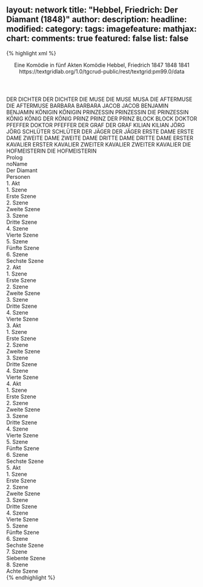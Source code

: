 layout: network
title: "Hebbel, Friedrich: Der Diamant (1848)"
author:
description:
headline:
modified:
category:
tags:
imagefeature:
mathjax:
chart:
comments: true
featured: false
list: false
---
{% highlight xml %}
<?xml-model href="https://raw.githubusercontent.com/DLiNa/project/master/rules/lina.rnc"?><?xml-model href="https://raw.githubusercontent.com/DLiNa/project/master/rules/lina.sch"?>
<play xmlns="http://lina.digital">
  <header>
    <title>Der Diamant</title>
    <subtitle>Eine Komödie in fünf Akten</subtitle>
    <genretitle>Komödie</genretitle>
    <author>Hebbel, Friedrich</author>
    <date type="print" when="1847">1847</date>
    <date type="premiere" when="1848">1848</date>
    <date type="written" when="1841">1841</date>
    <source>https://textgridlab.org/1.0/tgcrud-public/rest/textgrid:pm99.0/data</source>
  </header>
  <personae>
    <character>
      <name>DER DICHTER</name>
      <alias xml:id="der_dichter">
        <name>DER DICHTER</name>
      </alias>
    </character>
    <character>
      <name>DIE MUSE</name>
      <alias xml:id="die_muse">
        <name>DIE MUSE</name>
      </alias>
      <alias xml:id="musa">
        <name>MUSA</name>
      </alias>
    </character>
    <character>
      <name>DIE AFTERMUSE</name>
      <alias xml:id="die_aftermuse">
        <name>DIE AFTERMUSE</name>
      </alias>
    </character>
    <character>
      <name>BARBARA</name>
      <alias xml:id="barbara">
        <name>BARBARA</name>
      </alias>
    </character>
    <character>
      <name>JACOB</name>
      <alias xml:id="jacob">
        <name>JACOB</name>
      </alias>
    </character>
    <character>
      <name>BENJAMIN</name>
      <alias xml:id="benjamin">
        <name>BENJAMIN</name>
      </alias>
    </character>
    <character>
      <name>KÖNIGIN</name>
      <alias xml:id="königin">
        <name>KÖNIGIN</name>
      </alias>
    </character>
    <character>
      <name>PRINZESSIN</name>
      <alias xml:id="prinzessin">
        <name>PRINZESSIN</name>
      </alias>
      <alias xml:id="die_prinzessin">
        <name>DIE PRINZESSIN</name>
      </alias>
    </character>
    <character>
      <name>KÖNIG</name>
      <alias xml:id="könig">
        <name>KÖNIG</name>
      </alias>
      <alias xml:id="der_könig">
        <name>DER KÖNIG</name>
      </alias>
    </character>
    <character>
      <name>PRINZ</name>
      <alias xml:id="prinz">
        <name>PRINZ</name>
      </alias>
      <alias xml:id="der_prinz">
        <name>DER PRINZ</name>
      </alias>
    </character>
    <character>
      <name>BLOCK</name>
      <alias xml:id="block">
        <name>BLOCK</name>
      </alias>
    </character>
    <character>
      <name>DOKTOR PFEFFER</name>
      <alias xml:id="doktor_pfeffer">
        <name>DOKTOR PFEFFER</name>
      </alias>
    </character>
    <character>
      <name>DER GRAF</name>
      <alias xml:id="der_graf">
        <name>DER GRAF</name>
      </alias>
    </character>
    <character>
      <name>KILIAN</name>
      <alias xml:id="kilian">
        <name>KILIAN</name>
      </alias>
    </character>
    <character>
      <name>JÖRG</name>
      <alias xml:id="jörg">
        <name>JÖRG</name>
      </alias>
    </character>
    <character>
      <name>SCHLÜTER</name>
      <alias xml:id="schlüter">
        <name>SCHLÜTER</name>
      </alias>
    </character>
    <character>
      <name>DER JÄGER</name>
      <alias xml:id="der_jäger">
        <name>DER JÄGER</name>
      </alias>
    </character>
    <character>
      <name>ERSTE DAME</name>
      <alias xml:id="erste_dame">
        <name>ERSTE DAME</name>
      </alias>
    </character>
    <character>
      <name>ZWEITE DAME</name>
      <alias xml:id="zweite_dame">
        <name>ZWEITE DAME</name>
      </alias>
    </character>
    <character>
      <name>DRITTE DAME</name>
      <alias xml:id="dritte_dame">
        <name>DRITTE DAME</name>
      </alias>
    </character>
    <character>
      <name>ERSTER KAVALIER</name>
      <alias xml:id="erster_kavalier">
        <name>ERSTER KAVALIER</name>
      </alias>
    </character>
    <character>
      <name>ZWEITER KAVALIER</name>
      <alias xml:id="zweiter_kavalier">
        <name>ZWEITER KAVALIER</name>
      </alias>
    </character>
    <character>
      <name>DIE HOFMEISTERIN</name>
      <alias xml:id="die_hofmeisterin">
        <name>DIE HOFMEISTERIN</name>
      </alias>
    </character>
  </personae>
  <text>
    <div>
      <head>Prolog</head>
          <div>
            <head>noName</head>
            <sp who="#der_dichter">
              <amount n="29" unit="speech_acts"/>
              <amount n="1500" unit="words"/>
              <amount n="247" unit="lines"/>
              <amount n="8171" unit="chars"/>
            </sp>
            <sp who="#die_muse">
              <amount n="7" unit="speech_acts"/>
              <amount n="214" unit="words"/>
              <amount n="33" unit="lines"/>
              <amount n="1062" unit="chars"/>
            </sp>
            <sp who="#die_aftermuse">
              <amount n="1" unit="speech_acts"/>
              <amount n="17" unit="words"/>
              <amount n="2" unit="lines"/>
              <amount n="76" unit="chars"/>
            </sp>
            <sp who="#musa">
              <amount n="20" unit="speech_acts"/>
              <amount n="1157" unit="words"/>
              <amount n="179" unit="lines"/>
              <amount n="6004" unit="chars"/>
            </sp>
          </div>
    </div>
    <div>
      <head>Der Diamant</head>
      <div>
        <head>Personen</head>
      </div>
      <div>
        <head>1. Akt</head>
        <div>
          <head>1. Szene</head>
          <div>
            <head>Erste Szene</head>
            <sp who="#barbara">
              <amount n="10" unit="speech_acts"/>
              <amount n="387" unit="words"/>
              <amount n="1" unit="lines"/>
              <amount n="2085" unit="chars"/>
            </sp>
            <sp who="#jacob">
              <amount n="9" unit="speech_acts"/>
              <amount n="125" unit="words"/>
              <amount n="7" unit="lines"/>
              <amount n="656" unit="chars"/>
            </sp>
          </div>
        </div>
        <div>
          <head>2. Szene</head>
          <div>
            <head>Zweite Szene</head>
            <sp who="#jacob">
              <amount n="1" unit="speech_acts"/>
              <amount n="242" unit="words"/>
              <amount n="1342" unit="chars"/>
            </sp>
          </div>
        </div>
        <div>
          <head>3. Szene</head>
          <div>
            <head>Dritte Szene</head>
            <sp who="#benjamin">
              <amount n="8" unit="speech_acts"/>
              <amount n="128" unit="words"/>
              <amount n="6" unit="lines"/>
              <amount n="687" unit="chars"/>
            </sp>
            <sp who="#jacob">
              <amount n="10" unit="speech_acts"/>
              <amount n="131" unit="words"/>
              <amount n="9" unit="lines"/>
              <amount n="664" unit="chars"/>
            </sp>
            <sp who="#barbara">
              <amount n="2" unit="speech_acts"/>
              <amount n="38" unit="words"/>
              <amount n="1" unit="lines"/>
              <amount n="202" unit="chars"/>
            </sp>
          </div>
        </div>
        <div>
          <head>4. Szene</head>
          <div>
            <head>Vierte Szene</head>
            <sp who="#benjamin">
              <amount n="1" unit="speech_acts"/>
              <amount n="749" unit="words"/>
              <amount n="4139" unit="chars"/>
            </sp>
          </div>
        </div>
        <div>
          <head>5. Szene</head>
          <div>
            <head>Fünfte Szene</head>
            <sp who="#jacob">
              <amount n="10" unit="speech_acts"/>
              <amount n="570" unit="words"/>
              <amount n="4" unit="lines"/>
              <amount n="2816" unit="chars"/>
            </sp>
            <sp who="#barbara">
              <amount n="10" unit="speech_acts"/>
              <amount n="181" unit="words"/>
              <amount n="8" unit="lines"/>
              <amount n="928" unit="chars"/>
            </sp>
          </div>
        </div>
        <div>
          <head>6. Szene</head>
          <div>
            <head>Sechste Szene</head>
            <sp who="#königin">
              <amount n="9" unit="speech_acts"/>
              <amount n="282" unit="words"/>
              <amount n="6" unit="lines"/>
              <amount n="1499" unit="chars"/>
            </sp>
            <sp who="#prinzessin">
              <amount n="12" unit="speech_acts"/>
              <amount n="709" unit="words"/>
              <amount n="4" unit="lines"/>
              <amount n="3931" unit="chars"/>
            </sp>
            <sp who="#könig">
              <amount n="13" unit="speech_acts"/>
              <amount n="886" unit="words"/>
              <amount n="4" unit="lines"/>
              <amount n="5068" unit="chars"/>
            </sp>
            <sp who="#prinz">
              <amount n="2" unit="speech_acts"/>
              <amount n="100" unit="words"/>
              <amount n="1" unit="lines"/>
              <amount n="553" unit="chars"/>
            </sp>
          </div>
        </div>
      </div>
      <div>
        <head>2. Akt</head>
        <div>
          <head>1. Szene</head>
          <div>
            <head>Erste Szene</head>
            <sp who="#block">
              <amount n="12" unit="speech_acts"/>
              <amount n="1011" unit="words"/>
              <amount n="4" unit="lines"/>
              <amount n="5403" unit="chars"/>
            </sp>
            <sp who="#doktor_pfeffer">
              <amount n="12" unit="speech_acts"/>
              <amount n="435" unit="words"/>
              <amount n="5" unit="lines"/>
              <amount n="2391" unit="chars"/>
            </sp>
          </div>
        </div>
        <div>
          <head>2. Szene</head>
          <div>
            <head>Zweite Szene</head>
            <sp who="#benjamin">
              <amount n="10" unit="speech_acts"/>
              <amount n="378" unit="words"/>
              <amount n="4" unit="lines"/>
              <amount n="2126" unit="chars"/>
            </sp>
            <sp who="#block">
              <amount n="7" unit="speech_acts"/>
              <amount n="44" unit="words"/>
              <amount n="6" unit="lines"/>
              <amount n="220" unit="chars"/>
            </sp>
            <sp who="#doktor_pfeffer">
              <amount n="13" unit="speech_acts"/>
              <amount n="421" unit="words"/>
              <amount n="5" unit="lines"/>
              <amount n="2446" unit="chars"/>
            </sp>
          </div>
        </div>
        <div>
          <head>3. Szene</head>
          <div>
            <head>Dritte Szene</head>
            <sp who="#doktor_pfeffer">
              <amount n="6" unit="speech_acts"/>
              <amount n="66" unit="words"/>
              <amount n="5" unit="lines"/>
              <amount n="345" unit="chars"/>
            </sp>
            <sp who="#block">
              <amount n="2" unit="speech_acts"/>
              <amount n="44" unit="words"/>
              <amount n="1" unit="lines"/>
              <amount n="225" unit="chars"/>
            </sp>
            <sp who="#jacob">
              <amount n="14" unit="speech_acts"/>
              <amount n="317" unit="words"/>
              <amount n="8" unit="lines"/>
              <amount n="1694" unit="chars"/>
            </sp>
            <sp who="#benjamin">
              <amount n="9" unit="speech_acts"/>
              <amount n="498" unit="words"/>
              <amount n="1" unit="lines"/>
              <amount n="2677" unit="chars"/>
            </sp>
          </div>
        </div>
        <div>
          <head>4. Szene</head>
          <div>
            <head>Vierte Szene</head>
            <sp who="#der_graf">
              <amount n="11" unit="speech_acts"/>
              <amount n="145" unit="words"/>
              <amount n="9" unit="lines"/>
              <amount n="783" unit="chars"/>
            </sp>
            <sp who="#der_prinz">
              <amount n="11" unit="speech_acts"/>
              <amount n="1067" unit="words"/>
              <amount n="1" unit="lines"/>
              <amount n="5706" unit="chars"/>
            </sp>
          </div>
        </div>
      </div>
      <div>
        <head>3. Akt</head>
        <div>
          <head>1. Szene</head>
          <div>
            <head>Erste Szene</head>
            <sp who="#kilian">
              <amount n="5" unit="speech_acts"/>
              <amount n="114" unit="words"/>
              <amount n="4" unit="lines"/>
              <amount n="616" unit="chars"/>
            </sp>
            <sp who="#jörg">
              <amount n="5" unit="speech_acts"/>
              <amount n="127" unit="words"/>
              <amount n="3" unit="lines"/>
              <amount n="688" unit="chars"/>
            </sp>
          </div>
        </div>
        <div>
          <head>2. Szene</head>
          <div>
            <head>Zweite Szene</head>
            <sp who="#kilian">
              <amount n="1" unit="speech_acts"/>
              <amount n="281" unit="words"/>
              <amount n="1588" unit="chars"/>
            </sp>
          </div>
        </div>
        <div>
          <head>3. Szene</head>
          <div>
            <head>Dritte Szene</head>
            <sp who="#schlüter">
              <amount n="2" unit="speech_acts"/>
              <amount n="3" unit="words"/>
              <amount n="1" unit="lines"/>
              <amount n="14" unit="chars"/>
            </sp>
            <sp who="#kilian">
              <amount n="2" unit="speech_acts"/>
              <amount n="104" unit="words"/>
              <amount n="557" unit="chars"/>
            </sp>
          </div>
        </div>
        <div>
          <head>4. Szene</head>
          <div>
            <head>Vierte Szene</head>
            <sp who="#benjamin">
              <amount n="20" unit="speech_acts"/>
              <amount n="810" unit="words"/>
              <amount n="8" unit="lines"/>
              <amount n="4513" unit="chars"/>
            </sp>
            <sp who="#doktor_pfeffer">
              <amount n="20" unit="speech_acts"/>
              <amount n="572" unit="words"/>
              <amount n="8" unit="lines"/>
              <amount n="3198" unit="chars"/>
            </sp>
            <sp who="#kilian">
              <amount n="20" unit="speech_acts"/>
              <amount n="409" unit="words"/>
              <amount n="15" unit="lines"/>
              <amount n="2199" unit="chars"/>
            </sp>
            <sp who="#jacob">
              <amount n="15" unit="speech_acts"/>
              <amount n="426" unit="words"/>
              <amount n="10" unit="lines"/>
              <amount n="2259" unit="chars"/>
            </sp>
            <sp who="#block">
              <amount n="6" unit="speech_acts"/>
              <amount n="51" unit="words"/>
              <amount n="6" unit="lines"/>
              <amount n="257" unit="chars"/>
            </sp>
            <sp who="#schlüter">
              <amount n="1" unit="speech_acts"/>
              <amount n="14" unit="words"/>
              <amount n="1" unit="lines"/>
              <amount n="76" unit="chars"/>
            </sp>
          </div>
        </div>
      </div>
      <div>
        <head>4. Akt</head>
        <div>
          <head>1. Szene</head>
          <div>
            <head>Erste Szene</head>
            <sp who="#schlüter">
              <amount n="4" unit="speech_acts"/>
              <amount n="471" unit="words"/>
              <amount n="2595" unit="chars"/>
            </sp>
            <sp who="#benjamin">
              <amount n="3" unit="speech_acts"/>
              <amount n="11" unit="words"/>
              <amount n="3" unit="lines"/>
              <amount n="66" unit="chars"/>
            </sp>
          </div>
        </div>
        <div>
          <head>2. Szene</head>
          <div>
            <head>Zweite Szene</head>
            <sp who="#benjamin">
              <amount n="1" unit="speech_acts"/>
              <amount n="167" unit="words"/>
              <amount n="888" unit="chars"/>
            </sp>
          </div>
        </div>
        <div>
          <head>3. Szene</head>
          <div>
            <head>Dritte Szene</head>
            <sp who="#benjamin">
              <amount n="5" unit="speech_acts"/>
              <amount n="141" unit="words"/>
              <amount n="3" unit="lines"/>
              <amount n="735" unit="chars"/>
            </sp>
            <sp who="#schlüter">
              <amount n="5" unit="speech_acts"/>
              <amount n="72" unit="words"/>
              <amount n="4" unit="lines"/>
              <amount n="379" unit="chars"/>
            </sp>
          </div>
        </div>
        <div>
          <head>4. Szene</head>
          <div>
            <head>Vierte Szene</head>
            <sp who="#doktor_pfeffer">
              <amount n="7" unit="speech_acts"/>
              <amount n="134" unit="words"/>
              <amount n="5" unit="lines"/>
              <amount n="708" unit="chars"/>
            </sp>
            <sp who="#kilian">
              <amount n="3" unit="speech_acts"/>
              <amount n="115" unit="words"/>
              <amount n="2" unit="lines"/>
              <amount n="652" unit="chars"/>
            </sp>
            <sp who="#block">
              <amount n="5" unit="speech_acts"/>
              <amount n="16" unit="words"/>
              <amount n="5" unit="lines"/>
              <amount n="83" unit="chars"/>
            </sp>
            <sp who="#jacob">
              <amount n="6" unit="speech_acts"/>
              <amount n="223" unit="words"/>
              <amount n="1" unit="lines"/>
              <amount n="1170" unit="chars"/>
            </sp>
          </div>
        </div>
        <div>
          <head>5. Szene</head>
          <div>
            <head>Fünfte Szene</head>
            <sp who="#jörg">
              <amount n="3" unit="speech_acts"/>
              <amount n="60" unit="words"/>
              <amount n="2" unit="lines"/>
              <amount n="324" unit="chars"/>
            </sp>
            <sp who="#kilian">
              <amount n="2" unit="speech_acts"/>
              <amount n="60" unit="words"/>
              <amount n="1" unit="lines"/>
              <amount n="309" unit="chars"/>
            </sp>
            <sp who="#jacob">
              <amount n="1" unit="speech_acts"/>
              <amount n="20" unit="words"/>
              <amount n="1" unit="lines"/>
              <amount n="96" unit="chars"/>
            </sp>
          </div>
        </div>
        <div>
          <head>6. Szene</head>
          <div>
            <head>Sechste Szene</head>
            <sp who="#der_graf">
              <amount n="9" unit="speech_acts"/>
              <amount n="201" unit="words"/>
              <amount n="8" unit="lines"/>
              <amount n="1228" unit="chars"/>
            </sp>
            <sp who="#kilian">
              <amount n="5" unit="speech_acts"/>
              <amount n="83" unit="words"/>
              <amount n="3" unit="lines"/>
              <amount n="471" unit="chars"/>
            </sp>
            <sp who="#doktor_pfeffer">
              <amount n="9" unit="speech_acts"/>
              <amount n="511" unit="words"/>
              <amount n="5" unit="lines"/>
              <amount n="2821" unit="chars"/>
            </sp>
            <sp who="#block">
              <amount n="1" unit="speech_acts"/>
              <amount n="12" unit="words"/>
              <amount n="1" unit="lines"/>
              <amount n="62" unit="chars"/>
            </sp>
            <sp who="#der_prinz">
              <amount n="16" unit="speech_acts"/>
              <amount n="321" unit="words"/>
              <amount n="12" unit="lines"/>
              <amount n="1721" unit="chars"/>
            </sp>
            <sp who="#jacob">
              <amount n="10" unit="speech_acts"/>
              <amount n="337" unit="words"/>
              <amount n="3" unit="lines"/>
              <amount n="1781" unit="chars"/>
            </sp>
          </div>
        </div>
      </div>
      <div>
        <head>5. Akt</head>
        <div>
          <head>1. Szene</head>
          <div>
            <head>Erste Szene</head>
            <sp who="#benjamin">
              <amount n="18" unit="speech_acts"/>
              <amount n="375" unit="words"/>
              <amount n="15" unit="lines"/>
              <amount n="2031" unit="chars"/>
            </sp>
            <sp who="#schlüter">
              <amount n="18" unit="speech_acts"/>
              <amount n="619" unit="words"/>
              <amount n="9" unit="lines"/>
              <amount n="3337" unit="chars"/>
            </sp>
          </div>
        </div>
        <div>
          <head>2. Szene</head>
          <div>
            <head>Zweite Szene</head>
            <sp who="#benjamin">
              <amount n="1" unit="speech_acts"/>
              <amount n="102" unit="words"/>
              <amount n="499" unit="chars"/>
            </sp>
          </div>
        </div>
        <div>
          <head>3. Szene</head>
          <div>
            <head>Dritte Szene</head>
            <sp who="#jacob">
              <amount n="4" unit="speech_acts"/>
              <amount n="42" unit="words"/>
              <amount n="4" unit="lines"/>
              <amount n="220" unit="chars"/>
            </sp>
            <sp who="#benjamin">
              <amount n="9" unit="speech_acts"/>
              <amount n="331" unit="words"/>
              <amount n="3" unit="lines"/>
              <amount n="1827" unit="chars"/>
            </sp>
            <sp who="#der_prinz">
              <amount n="7" unit="speech_acts"/>
              <amount n="65" unit="words"/>
              <amount n="6" unit="lines"/>
              <amount n="374" unit="chars"/>
            </sp>
            <sp who="#kilian">
              <amount n="11" unit="speech_acts"/>
              <amount n="145" unit="words"/>
              <amount n="8" unit="lines"/>
              <amount n="801" unit="chars"/>
            </sp>
            <sp who="#doktor_pfeffer">
              <amount n="13" unit="speech_acts"/>
              <amount n="233" unit="words"/>
              <amount n="10" unit="lines"/>
              <amount n="1344" unit="chars"/>
            </sp>
            <sp who="#der_graf">
              <amount n="2" unit="speech_acts"/>
              <amount n="31" unit="words"/>
              <amount n="2" unit="lines"/>
              <amount n="167" unit="chars"/>
            </sp>
            <sp who="#block">
              <amount n="1" unit="speech_acts"/>
              <amount n="15" unit="words"/>
              <amount n="1" unit="lines"/>
              <amount n="91" unit="chars"/>
            </sp>
            <sp who="#der_jäger">
              <amount n="1" unit="speech_acts"/>
              <amount n="4" unit="words"/>
              <amount n="1" unit="lines"/>
              <amount n="23" unit="chars"/>
            </sp>
          </div>
        </div>
        <div>
          <head>4. Szene</head>
          <div>
            <head>Vierte Szene</head>
            <sp who="#der_jäger">
              <amount n="7" unit="speech_acts"/>
              <amount n="130" unit="words"/>
              <amount n="4" unit="lines"/>
              <amount n="683" unit="chars"/>
            </sp>
            <sp who="#kilian">
              <amount n="8" unit="speech_acts"/>
              <amount n="147" unit="words"/>
              <amount n="5" unit="lines"/>
              <amount n="774" unit="chars"/>
            </sp>
            <sp who="#benjamin">
              <amount n="8" unit="speech_acts"/>
              <amount n="405" unit="words"/>
              <amount n="6" unit="lines"/>
              <amount n="2114" unit="chars"/>
            </sp>
            <sp who="#block">
              <amount n="4" unit="speech_acts"/>
              <amount n="93" unit="words"/>
              <amount n="2" unit="lines"/>
              <amount n="462" unit="chars"/>
            </sp>
            <sp who="#jacob">
              <amount n="8" unit="speech_acts"/>
              <amount n="225" unit="words"/>
              <amount n="7" unit="lines"/>
              <amount n="1183" unit="chars"/>
            </sp>
            <sp who="#doktor_pfeffer">
              <amount n="5" unit="speech_acts"/>
              <amount n="49" unit="words"/>
              <amount n="4" unit="lines"/>
              <amount n="250" unit="chars"/>
            </sp>
            <sp who="#schlüter">
              <amount n="11" unit="speech_acts"/>
              <amount n="289" unit="words"/>
              <amount n="5" unit="lines"/>
              <amount n="1539" unit="chars"/>
            </sp>
            <sp who="#der_prinz">
              <amount n="1" unit="speech_acts"/>
              <amount n="3" unit="words"/>
              <amount n="1" unit="lines"/>
              <amount n="14" unit="chars"/>
            </sp>
            <sp who="#der_graf">
              <amount n="1" unit="speech_acts"/>
              <amount n="16" unit="words"/>
              <amount n="1" unit="lines"/>
              <amount n="94" unit="chars"/>
            </sp>
            <sp who="#jörg">
              <amount n="2" unit="speech_acts"/>
              <amount n="15" unit="words"/>
              <amount n="2" unit="lines"/>
              <amount n="68" unit="chars"/>
            </sp>
          </div>
        </div>
        <div>
          <head>5. Szene</head>
          <div>
            <head>Fünfte Szene</head>
            <sp who="#erste_dame">
              <amount n="9" unit="speech_acts"/>
              <amount n="255" unit="words"/>
              <amount n="5" unit="lines"/>
              <amount n="1434" unit="chars"/>
            </sp>
            <sp who="#zweite_dame">
              <amount n="5" unit="speech_acts"/>
              <amount n="210" unit="words"/>
              <amount n="1" unit="lines"/>
              <amount n="1186" unit="chars"/>
            </sp>
            <sp who="#dritte_dame">
              <amount n="5" unit="speech_acts"/>
              <amount n="66" unit="words"/>
              <amount n="3" unit="lines"/>
              <amount n="381" unit="chars"/>
            </sp>
            <sp who="#erster_kavalier">
              <amount n="1" unit="speech_acts"/>
              <amount n="36" unit="words"/>
              <amount n="205" unit="chars"/>
            </sp>
            <sp who="#zweiter_kavalier">
              <amount n="1" unit="speech_acts"/>
              <amount n="71" unit="words"/>
              <amount n="391" unit="chars"/>
            </sp>
          </div>
        </div>
        <div>
          <head>6. Szene</head>
          <div>
            <head>Sechste Szene</head>
            <sp who="#die_hofmeisterin">
              <amount n="2" unit="speech_acts"/>
              <amount n="28" unit="words"/>
              <amount n="1" unit="lines"/>
              <amount n="168" unit="chars"/>
            </sp>
            <sp who="#erste_dame">
              <amount n="4" unit="speech_acts"/>
              <amount n="76" unit="words"/>
              <amount n="2" unit="lines"/>
              <amount n="481" unit="chars"/>
            </sp>
            <sp who="#erster_kavalier">
              <amount n="1" unit="speech_acts"/>
              <amount n="47" unit="words"/>
              <amount n="270" unit="chars"/>
            </sp>
            <sp who="#dritte_dame">
              <amount n="1" unit="speech_acts"/>
              <amount n="3" unit="words"/>
              <amount n="1" unit="lines"/>
              <amount n="14" unit="chars"/>
            </sp>
            <sp who="#zweite_dame">
              <amount n="1" unit="speech_acts"/>
              <amount n="35" unit="words"/>
              <amount n="197" unit="chars"/>
            </sp>
          </div>
        </div>
        <div>
          <head>7. Szene</head>
          <div>
            <head>Siebente Szene</head>
            <sp who="#der_könig">
              <amount n="4" unit="speech_acts"/>
              <amount n="154" unit="words"/>
              <amount n="1" unit="lines"/>
              <amount n="899" unit="chars"/>
            </sp>
            <sp who="#die_prinzessin">
              <amount n="4" unit="speech_acts"/>
              <amount n="161" unit="words"/>
              <amount n="1" unit="lines"/>
              <amount n="880" unit="chars"/>
            </sp>
            <sp who="#der_graf">
              <amount n="2" unit="speech_acts"/>
              <amount n="27" unit="words"/>
              <amount n="1" unit="lines"/>
              <amount n="157" unit="chars"/>
            </sp>
            <sp who="#der_prinz">
              <amount n="2" unit="speech_acts"/>
              <amount n="17" unit="words"/>
              <amount n="2" unit="lines"/>
              <amount n="85" unit="chars"/>
            </sp>
          </div>
        </div>
        <div>
          <head>8. Szene</head>
          <div>
            <head>Achte Szene</head>
            <sp who="#jacob">
              <amount n="6" unit="speech_acts"/>
              <amount n="621" unit="words"/>
              <amount n="1" unit="lines"/>
              <amount n="3289" unit="chars"/>
            </sp>
            <sp who="#die_prinzessin">
              <amount n="4" unit="speech_acts"/>
              <amount n="15" unit="words"/>
              <amount n="4" unit="lines"/>
              <amount n="67" unit="chars"/>
            </sp>
            <sp who="#der_könig">
              <amount n="5" unit="speech_acts"/>
              <amount n="86" unit="words"/>
              <amount n="3" unit="lines"/>
              <amount n="463" unit="chars"/>
            </sp>
            <sp who="#der_graf">
              <amount n="1" unit="speech_acts"/>
              <amount n="17" unit="words"/>
              <amount n="1" unit="lines"/>
              <amount n="88" unit="chars"/>
            </sp>
          </div>
        </div>
      </div>
    </div>
  </text>
</play>
{% endhighlight %}